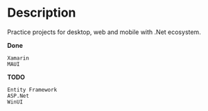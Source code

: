 # Description
Practice projects for desktop, web and mobile with .Net ecosystem.

**Done**

`Xamarin` <br>
`MAUI` <br>

**TODO**

`Entity Framework` <br>
`ASP.Net` <br>
`WinUI` <br>
